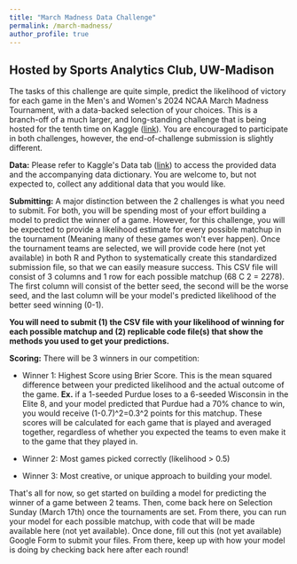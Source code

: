 ```yaml
---
title: "March Madness Data Challenge"
permalink: /march-madness/
author_profile: true
---
```


## Hosted by Sports Analytics Club, UW-Madison
The tasks of this challenge are quite simple, predict the likelihood of victory for each game in the Men's and Women's 2024 NCAA March Madness Tournament, with a data-backed selection of your choices. This is a branch-off of a much larger, and long-standing challenge that is being hosted for the tenth time on Kaggle ([link](https://www.kaggle.com/competitions/march-machine-learning-mania-2024/overview)). You are encouraged to participate in both challenges, however, the end-of-challenge submission is slightly different.

**Data:** Please refer to Kaggle's Data tab ([link](https://www.kaggle.com/competitions/march-machine-learning-mania-2024/data)) to access the provided data and the accompanying data dictionary. You are welcome to, but not expected to, collect any additional data that you would like.

**Submitting:** A major distinction between the 2 challenges is what you need to submit. For both, you will be spending most of your effort building a model to predict the winner of a game. However, for this challenge, you will be expected to provide a likelihood estimate for every possible matchup in the tournament (Meaning many of these games won't ever happen). Once the tournament teams are selected, we will provide code here (not yet available) in both R and Python to systematically create this standardized submission file, so that we can easily measure success. This CSV file will consist of 3 columns and 1 row for each possible matchup (68 C 2 = 2278). The first column will consist of the better seed, the second will be the worse seed, and the last column will be your model's predicted likelihood of the better seed winning (0-1).

**You will need to submit (1) the CSV file with your likelihood of winning for each possible matchup and (2) replicable code file(s) that show the methods you used to get your predictions.** 

**Scoring:**
There will be 3 winners in our competition:
* Winner 1: Highest Score using Brier Score. This is the mean squared difference between your predicted likelihood and the actual outcome of the game. **Ex.** if a 1-seeded Purdue loses to a 6-seeded Wisconsin in the Elite 8, and your model predicted that Purdue had a 70% chance to win, you would receive (1-0.7)^2=0.3^2 points for this matchup. These scores will be calculated for each game that is played and averaged together, regardless of whether you expected the teams to even make it to the game that they played in.

* Winner 2: Most games picked correctly (likelihood > 0.5)

* Winner 3: Most creative, or unique approach to building your model.

That's all for now, so get started on building a model for predicting the winner of a game between 2 teams.
Then, come back here on Selection Sunday (March 17th) once the tournaments are set. From there, you can run your model for each possible matchup, with code that will be made available here (not yet available).
Once done, fill out this (not yet available) Google Form to submit your files. From there, keep up with how your model is doing by checking back here after each round!
